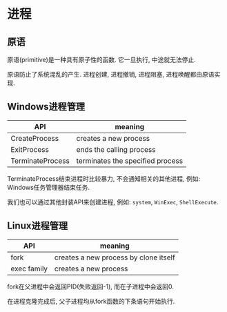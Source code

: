 # 进程

## 原语

原语(primitive)是一种具有原子性的函数. 它一旦执行, 中途就无法停止.

原语防止了系统混乱的产生. 进程创建, 进程撤销, 进程阻塞, 进程唤醒都由原语实现.

## Windows进程管理

| API              | meaning                          |
| ---------------- | -------------------------------- |
| CreateProcess    | creates a new process            |
| ExitProcess      | ends the calling process         |
| TerminateProcess | terminates the specified process |

TerminateProcess结束进程时比较暴力, 不会通知相关的其他进程, 例如: Windows任务管理器结束任务.

我们也可以通过其他封装API来创建进程, 例如: `system`, `WinExec`, `ShellExecute`.

## Linux进程管理

| API         | meaning                               |
| ----------- | ------------------------------------- |
| fork        | creates a new process by clone itself |
| exec family | creates a new process                 |

fork在父进程中会返回PID(失败返回-1), 而在子进程中会返回0.

在进程克隆完成后, 父子进程均从fork函数的下条语句开始执行.